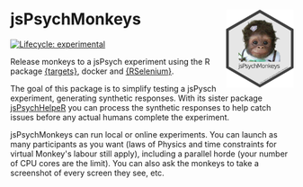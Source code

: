 # jsPsychMonkeys <img src='man/figures/logo.png' align="right" height="139" />

<!-- badges: start -->
[![Lifecycle: experimental](https://img.shields.io/badge/lifecycle-experimental-orange.svg)](https://www.tidyverse.org/lifecycle/#experimental)
<!-- badges: end -->


Release monkeys to a jsPsych experiment using the R package [{targets}](https://github.com/wlandau/targets), docker and [{RSelenium}](https://github.com/ropensci/RSelenium).  

The goal of this package is to simplify testing a jsPysch experiment, generating synthetic responses. With its sister package [jsPsychHelpeR](https://github.com/gorkang/jsPsychHelpeR) you can process the synthetic responses to help catch issues before any actual humans complete the experiment.  

jsPsychMonkeys can run local or online experiments. You can launch as many participants as you want (laws of Physics and time constraints for virtual Monkey's labour still apply), including a parallel horde (your number of CPU cores are the limit). You can also ask the monkeys to take a screenshot of every screen they see, etc.

